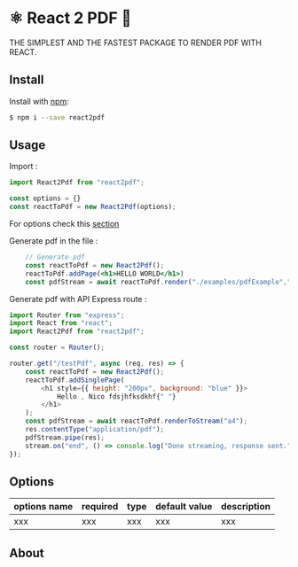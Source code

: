 # ⚛️ React 2 PDF 📄

THE SIMPLEST AND THE FASTEST PACKAGE TO RENDER PDF WITH REACT. 


## Install

Install with [npm](https://www.npmjs.com/):

```sh
$ npm i --save react2pdf
```

## Usage 

Import :
```js
import React2Pdf from "react2pdf";

const options = {}
const reactToPdf = new React2Pdf(options);
```
For options check this [section](#options) 

Generate pdf in the file :

```jsx
    // Generate pdf
    const reactToPdf = new React2Pdf();
    reactToPdf.addPage(<h1>HELLO WORLD</h1>)
    const pdfStream = await reactToPdf.render("./examples/pdfExample","a4");
```

Generate pdf with API Express route :

```js
import Router from "express";
import React from "react";
import React2Pdf from "react2pdf";

const router = Router();

router.get("/testPdf", async (req, res) => {
    const reactToPdf = new React2Pdf();
	reactToPdf.addSinglePage(
		<h1 style={{ height: "200px", background: "blue" }}>
			Hello , Nico fdsjhfksdkhf{" "}
		</h1>
	);
	const pdfStream = await reactToPdf.renderToStream("a4");
	res.contentType("application/pdf");
	pdfStream.pipe(res);
	stream.on("end", () => console.log("Done streaming, response sent."));
});
```

## Options

|options name | required | type | default value | description |
|---|---|----|----|----|
| xxx | xxx | xxx | xxx | xxx |



## About
